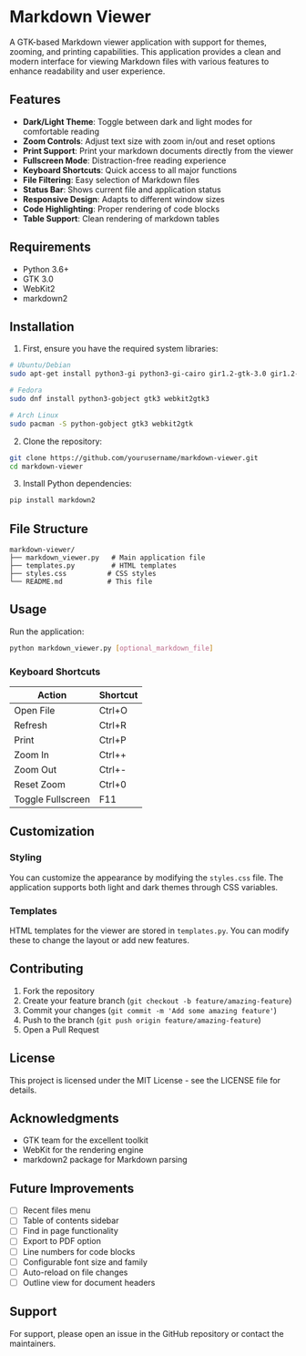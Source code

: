 # Markdown Viewer

A GTK-based Markdown viewer application with support for themes, zooming, and printing capabilities. This application provides a clean and modern interface for viewing Markdown files with various features to enhance readability and user experience.

## Features

- **Dark/Light Theme**: Toggle between dark and light modes for comfortable reading
- **Zoom Controls**: Adjust text size with zoom in/out and reset options
- **Print Support**: Print your markdown documents directly from the viewer
- **Fullscreen Mode**: Distraction-free reading experience
- **Keyboard Shortcuts**: Quick access to all major functions
- **File Filtering**: Easy selection of Markdown files
- **Status Bar**: Shows current file and application status
- **Responsive Design**: Adapts to different window sizes
- **Code Highlighting**: Proper rendering of code blocks
- **Table Support**: Clean rendering of markdown tables

## Requirements

- Python 3.6+
- GTK 3.0
- WebKit2
- markdown2

## Installation

1. First, ensure you have the required system libraries:

```bash
# Ubuntu/Debian
sudo apt-get install python3-gi python3-gi-cairo gir1.2-gtk-3.0 gir1.2-webkit2-4.0

# Fedora
sudo dnf install python3-gobject gtk3 webkit2gtk3

# Arch Linux
sudo pacman -S python-gobject gtk3 webkit2gtk
```

2. Clone the repository:

```bash
git clone https://github.com/yourusername/markdown-viewer.git
cd markdown-viewer
```

3. Install Python dependencies:

```bash
pip install markdown2
```

## File Structure

```
markdown-viewer/
├── markdown_viewer.py   # Main application file
├── templates.py         # HTML templates
├── styles.css          # CSS styles
└── README.md           # This file
```

## Usage

Run the application:

```bash
python markdown_viewer.py [optional_markdown_file]
```

### Keyboard Shortcuts

| Action | Shortcut |
|--------|----------|
| Open File | Ctrl+O |
| Refresh | Ctrl+R |
| Print | Ctrl+P |
| Zoom In | Ctrl++ |
| Zoom Out | Ctrl+- |
| Reset Zoom | Ctrl+0 |
| Toggle Fullscreen | F11 |

## Customization

### Styling

You can customize the appearance by modifying the `styles.css` file. The application supports both light and dark themes through CSS variables.

### Templates

HTML templates for the viewer are stored in `templates.py`. You can modify these to change the layout or add new features.

## Contributing

1. Fork the repository
2. Create your feature branch (`git checkout -b feature/amazing-feature`)
3. Commit your changes (`git commit -m 'Add some amazing feature'`)
4. Push to the branch (`git push origin feature/amazing-feature`)
5. Open a Pull Request

## License

This project is licensed under the MIT License - see the LICENSE file for details.

## Acknowledgments

- GTK team for the excellent toolkit
- WebKit for the rendering engine
- markdown2 package for Markdown parsing

## Future Improvements

- [ ] Recent files menu
- [ ] Table of contents sidebar
- [ ] Find in page functionality
- [ ] Export to PDF option
- [ ] Line numbers for code blocks
- [ ] Configurable font size and family
- [ ] Auto-reload on file changes
- [ ] Outline view for document headers

## Support

For support, please open an issue in the GitHub repository or contact the maintainers.